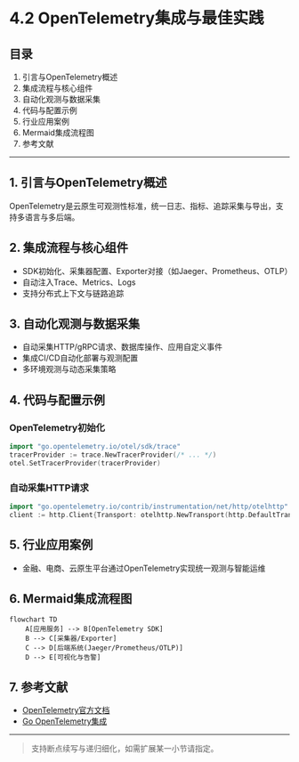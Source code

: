 # 4.2 OpenTelemetry集成与最佳实践

## 目录

1. 引言与OpenTelemetry概述
2. 集成流程与核心组件
3. 自动化观测与数据采集
4. 代码与配置示例
5. 行业应用案例
6. Mermaid集成流程图
7. 参考文献

---

## 1. 引言与OpenTelemetry概述

OpenTelemetry是云原生可观测性标准，统一日志、指标、追踪采集与导出，支持多语言与多后端。

## 2. 集成流程与核心组件

- SDK初始化、采集器配置、Exporter对接（如Jaeger、Prometheus、OTLP）
- 自动注入Trace、Metrics、Logs
- 支持分布式上下文与链路追踪

## 3. 自动化观测与数据采集

- 自动采集HTTP/gRPC请求、数据库操作、应用自定义事件
- 集成CI/CD自动化部署与观测配置
- 多环境观测与动态采集策略

## 4. 代码与配置示例

### OpenTelemetry初始化

```go
import "go.opentelemetry.io/otel/sdk/trace"
tracerProvider := trace.NewTracerProvider(/* ... */)
otel.SetTracerProvider(tracerProvider)
```

### 自动采集HTTP请求

```go
import "go.opentelemetry.io/contrib/instrumentation/net/http/otelhttp"
client := http.Client{Transport: otelhttp.NewTransport(http.DefaultTransport)}
```

## 5. 行业应用案例

- 金融、电商、云原生平台通过OpenTelemetry实现统一观测与智能运维

## 6. Mermaid集成流程图

```mermaid
flowchart TD
    A[应用服务] --> B[OpenTelemetry SDK]
    B --> C[采集器/Exporter]
    C --> D[后端系统(Jaeger/Prometheus/OTLP)]
    D --> E[可视化与告警]
```

## 7. 参考文献

- [OpenTelemetry官方文档](https://opentelemetry.io/docs/)
- [Go OpenTelemetry集成](https://opentelemetry.io/docs/instrumentation/go/)

---
> 支持断点续写与递归细化，如需扩展某一小节请指定。
